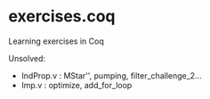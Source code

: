 # exercises.coq
Learning exercises in Coq 

Unsolved:
 + IndProp.v : MStar'', pumping, filter_challenge_2...
 + Imp.v : optimize, add_for_loop